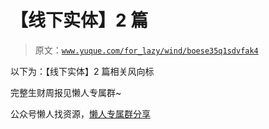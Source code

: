 # 【线下实体】2 篇

> 原文：[`www.yuque.com/for_lazy/wind/boese35q1sdvfak4`](https://www.yuque.com/for_lazy/wind/boese35q1sdvfak4)

以下为：【线下实体】2 篇相关风向标

完整生财周报见懒人专属群~

公众号懒人找资源，[懒人专属群分享](https://lazybook.fun/#/blog/group)